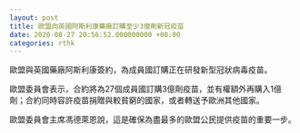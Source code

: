 ```yaml
---
layout: post
title: 歐盟向英國阿斯利康藥廠訂購至少3億劑新冠疫苗
date: 2020-08-27 20:56:52.000000000 +08:00
categories: rthk
---
```


歐盟與英國藥廠阿斯利康簽約，為成員國訂購正在研發新型冠狀病毒疫苗。

歐盟委員會表示，合約將為27個成員國訂購3億劑疫苗，並有權額外再購入1億劑；合約同時容許疫苗捐贈與較貧窮的國家，或者轉送予歐洲其他國家。

歐盟委員會主席馮德萊恩說，這是確保為盡最多的歐盟公民提供疫苗的重要一步。
